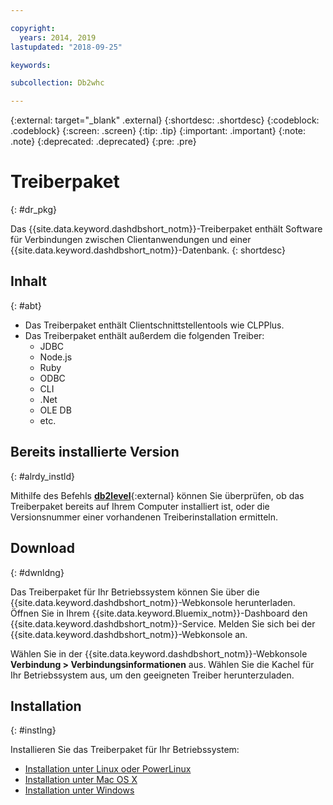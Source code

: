 ```yaml
---

copyright:
  years: 2014, 2019
lastupdated: "2018-09-25"

keywords:

subcollection: Db2whc

---
```


<!-- Attribute definitions --> 
{:external: target="_blank" .external}
{:shortdesc: .shortdesc}
{:codeblock: .codeblock}
{:screen: .screen}
{:tip: .tip}
{:important: .important}
{:note: .note}
{:deprecated: .deprecated}
{:pre: .pre}

# Treiberpaket
{: #dr_pkg}

Das {{site.data.keyword.dashdbshort_notm}}-Treiberpaket enthält Software für Verbindungen zwischen Clientanwendungen und einer {{site.data.keyword.dashdbshort_notm}}-Datenbank. 
{: shortdesc}

## Inhalt
{: #abt}

- Das Treiberpaket enthält Clientschnittstellentools wie CLPPlus.
- Das Treiberpaket enthält außerdem die folgenden Treiber: 
  - JDBC
  - Node.js
  - Ruby
  - ODBC
  - CLI
  - .Net
  - OLE DB
  - etc.

## Bereits installierte Version
{: #alrdy_instld}

Mithilfe des Befehls [**db2level**](https://www.ibm.com/support/knowledgecenter/SS6NHC/com.ibm.swg.im.dashdb.admin.cmd.doc/doc/r0009195.html){:external} können Sie überprüfen, ob das Treiberpaket bereits auf Ihrem Computer installiert ist, oder die Versionsnummer einer vorhandenen Treiberinstallation ermitteln. 

## Download
{: #dwnldng}

Das Treiberpaket für Ihr Betriebssystem können Sie über die {{site.data.keyword.dashdbshort_notm}}-Webkonsole herunterladen. Öffnen Sie in Ihrem {{site.data.keyword.Bluemix_notm}}-Dashboard den {{site.data.keyword.dashdbshort_notm}}-Service. Melden Sie sich bei der {{site.data.keyword.dashdbshort_notm}}-Webkonsole an.

Wählen Sie in der {{site.data.keyword.dashdbshort_notm}}-Webkonsole **Verbindung > Verbindungsinformationen** aus. Wählen Sie die Kachel für Ihr Betriebssystem aus, um den geeigneten Treiber herunterzuladen.

## Installation
{: #instlng}

Installieren Sie das Treiberpaket für Ihr Betriebssystem:
- [Installation unter Linux oder PowerLinux](/docs/services/Db2whc?topic=Db2whc-install_dr_pkg_linux#install_dr_pkg_linux)
- [Installation unter Mac OS X](/docs/services/Db2whc?topic=Db2whc-install_dr_pkg_mac#install_dr_pkg_mac)
- [Installation unter Windows](/docs/services/Db2whc?topic=Db2whc-install_dr_pkg_windows#install_dr_pkg_windows)

<!-- ## Configuring

To connect local applications or client tools to your {{site.data.keyword.dashdbshort_notm}} database, [configure your environment for your Db2 database](driver_pkg_cfg.html). -->


